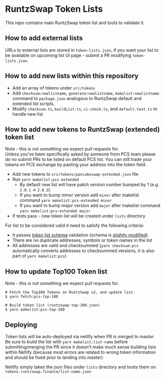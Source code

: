 # RuntzSwap Token Lists

This repo contains main RuntzSwap token list and tools to validate it.

## How to add external lists

URLs to external lists are stored in `token-lists.json`, if you want your list to be available on upcoming list UI page - submit a PR modifying `token-lists.json`.

## How to add new lists within this repository

- Add an array of tokens under `src/tokens`
- Add `checksum:newlistname`, `generate:newlistname`, `makelist:newlistname` command to `package.json` analogous to RuntzSwap default and extended list scripts.
- Modify `checksum.ts`, `buildList.ts`, `ci-check.ts`, and `default.test.ts` to handle new list

## How to add new tokens to RuntzSwap (extended) token list

Note - this is not something we expect pull requests for.  
Unless you've been specifically asked by someone from PCS team please do no submit PRs to be listed on default PCS list. You can still trade your tokens on PCS exchange by pasting your address into the token field.

- Add new tokens to `src/tokens/pancakeswap-extended.json` file
- Run `yarn makelist:pcs-extended`
  - By default new list will have patch version number bumped by 1 (e.g. `2.0.1` -> `2.0.2`).
  - If you want to bump minor version add `minor` after makelist command `yarn makelist:pcs-extended minor`
  - If you want to bump major version add `major` after makelist command `yarn makelist:pcs-extended major`
- If tests pass - new token list will be created under `lists` directory

For list to be considered valid it need to satisfy the following criteria:

- It passes [token list schema](https://github.com/Uniswap/token-lists/blob/master/src/tokenlist.schema.json) validation (schema is [slightly modified](src/schema.ts))
- There are no duplicate addresses, symbols or token names in the list
- All addresses are valid and checksummed (`yarn checksum:pcs` automatically converts addresses to checksummed versions, it is also part of `yarn makelist:pcs`)

## How to update Top100 Token list

Note - this is not something we expect pull requests for.

```shell script
# Fetch the Top100 Tokens on RuntzSwap v2, and update list.
$ yarn fetch:pcs-top-100

# Build token list (runtzswap-top-100.json)
$ yarn makelist:pcs-top-100
```

## Deploying

Token lists will be auto-deployed via netlify when PR is merged to master. Be sure to build the list with `yarn makelist:list-name` before submitting/merging the PR since it doesn't make much sense building lists within Netlify (because most errors are related to wrong token information and should be fixed prior to landing into master)

Netlify simply takes the json files under `lists` directory and hosts them on `tokens.runtzswap.finance/list-name.json`
